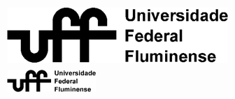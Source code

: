 ![LogoUFF](https://raw.githubusercontent.com/SPires/BMaude-Toolkit/master/img/logoUFF1Lpreto.gif)

<img src="img/logoUFF1Lpreto.gif" width="40%">

